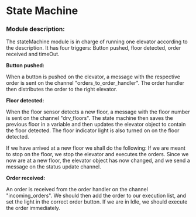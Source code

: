 # State Machine

### Module description:
The stateMachine module is in charge of running one elevator according to the description. It has four triggers: Button pushed, floor detected, order received and timeOut.

**Button pushed:**

When a button is pushed on the elevator, a message with the respective order is sent on the channel "orders_to_order_handler". The order handler then distributes the order to the right elevator.

**Floor detected:**

When the floor sensor detects a new floor, a message with the floor number is sent on the channel "drv_floors". The state machine then saves the previous floor in a variable and then updates the elevator object to contain the floor detected. The floor indicator light is also turned on on the floor detected.

If we have arrived at a new floor we shall do the following:
If we are meant to stop on the floor, we stop the elevator and executes the orders.
Since we now are at a new floor, the elevator object has now changed, and we send a message on the status update channel.

**Order received:**

An order is received from the order handler on the channel "incoming_orders". We should then add the order to our execution list, and set the light in the correct order button. If we are in Idle, we should execute the order immediately.
